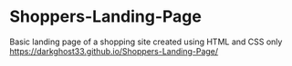 # Shoppers-Landing-Page
Basic landing page of a shopping site created using HTML and CSS only
https://darkghost33.github.io/Shoppers-Landing-Page/
